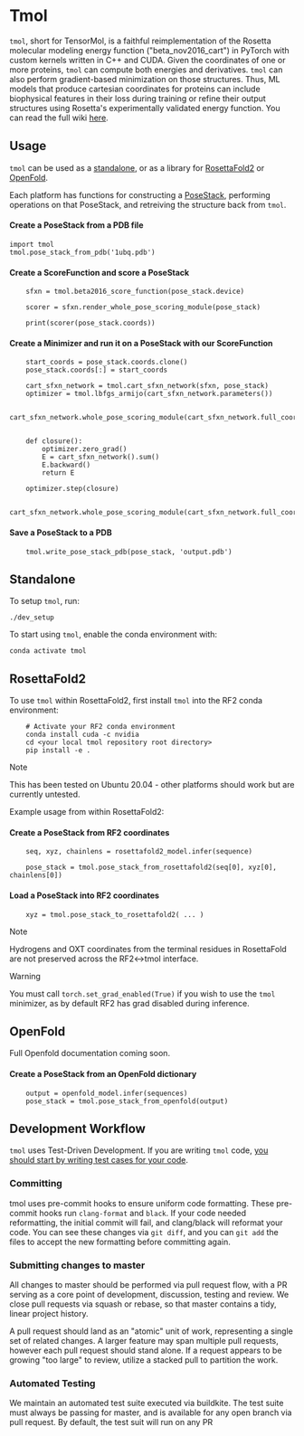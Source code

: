 # Tmol

`tmol`, short for TensorMol, is a faithful reimplementation of the Rosetta molecular modeling energy function ("beta_nov2016_cart") in PyTorch with custom kernels written in C++ and CUDA. Given the coordinates of one or more proteins, `tmol` can compute both energies and derivatives. `tmol` can also perform gradient-based minimization on those structures. Thus, ML models that produce cartesian coordinates for proteins can include biophysical features in their loss during training or refine their output structures using Rosetta's experimentally validated energy function. You can read the full wiki [here](https://github.com/uw-ipd/tmol/wiki/DevHome).

## Usage

`tmol` can be used as a [standalone](https://github.com/uw-ipd/tmol/wiki/DevHome#Standalone), or as a library for [RosettaFold2](https://github.com/uw-ipd/tmol/wiki/DevHome#RosettaFold2) or [OpenFold](https://github.com/uw-ipd/tmol/wiki/DevHome#OpenFold). 

Each platform has functions for constructing a [PoseStack](https://github.com/uw-ipd/tmol/wiki/PoseStack), performing operations on that PoseStack, and retreiving the structure back from `tmol`.

#### Create a PoseStack from a PDB file
```
import tmol
tmol.pose_stack_from_pdb('1ubq.pdb')
```

#### Create a ScoreFunction and score a PoseStack
```
    sfxn = tmol.beta2016_score_function(pose_stack.device)

    scorer = sfxn.render_whole_pose_scoring_module(pose_stack)

    print(scorer(pose_stack.coords))
```

#### Create a Minimizer and run it on a PoseStack with our ScoreFunction
```
    start_coords = pose_stack.coords.clone()
    pose_stack.coords[:] = start_coords

    cart_sfxn_network = tmol.cart_sfxn_network(sfxn, pose_stack)
    optimizer = tmol.lbfgs_armijo(cart_sfxn_network.parameters())

    cart_sfxn_network.whole_pose_scoring_module(cart_sfxn_network.full_coords)


    def closure():
        optimizer.zero_grad()
        E = cart_sfxn_network().sum()
        E.backward()
        return E

    optimizer.step(closure)

    cart_sfxn_network.whole_pose_scoring_module(cart_sfxn_network.full_coords)
```

#### Save a PoseStack to a PDB
```
    tmol.write_pose_stack_pdb(pose_stack, 'output.pdb')
```

## Standalone

To setup `tmol`, run:
```
./dev_setup
```

To start using `tmol`, enable the conda environment with:

```
conda activate tmol
```

## RosettaFold2

To use `tmol` within RosettaFold2, first install `tmol` into the RF2 conda environment:

```
    # Activate your RF2 conda environment
    conda install cuda -c nvidia
    cd <your local tmol repository root directory>
    pip install -e .
```
>[!NOTE]
>This has been tested on Ubuntu 20.04 - other platforms should work but are currently untested.

Example usage from within RosettaFold2:

#### Create a PoseStack from RF2 coordinates
```
    seq, xyz, chainlens = rosettafold2_model.infer(sequence)

    pose_stack = tmol.pose_stack_from_rosettafold2(seq[0], xyz[0], chainlens[0])
```

#### Load a PoseStack into RF2 coordinates
```
    xyz = tmol.pose_stack_to_rosettafold2( ... )
```

>[!NOTE]
>Hydrogens and OXT coordinates from the terminal residues in RosettaFold are not preserved across the RF2<->tmol interface.



>[!WARNING]
>You must call `torch.set_grad_enabled(True)` if you wish to use the `tmol` minimizer, as by default RF2 has grad disabled during inference. 


## OpenFold

Full Openfold documentation coming soon.

#### Create a PoseStack from an OpenFold dictionary
```
    output = openfold_model.infer(sequences)
    pose_stack = tmol.pose_stack_from_openfold(output)
```

## Development Workflow

`tmol` uses Test-Driven Development. If you are writing `tmol` code, [you should start by writing test cases for your code](https://github.com/uw-ipd/tmol/wiki/Testing#writing-tests).

### Committing
tmol uses pre-commit hooks to ensure uniform code formatting. These pre-commit hooks run `clang-format` and `black`. If your code needed reformatting, the initial commit will fail, and clang/black will reformat your code. You can see these changes via `git diff`, and you can `git add` the files to accept the new formatting before committing again.

### Submitting changes to master
All changes to master should be performed via pull request flow, with a PR serving as a core point of development, discussion, testing and review. We close pull requests via squash or rebase, so that master contains a tidy, linear project history.

A pull request should land as an "atomic" unit of work, representing a single set of related changes. A larger feature may span multiple pull requests, however each pull request should stand alone. If a request appears to be growing "too large" to review, utilize a stacked pull to partition the work.

### Automated Testing
We maintain an automated test suite executed via buildkite. The test suite must always be passing for master, and is available for any open branch via pull request. By default, the test suit will run on any PR





